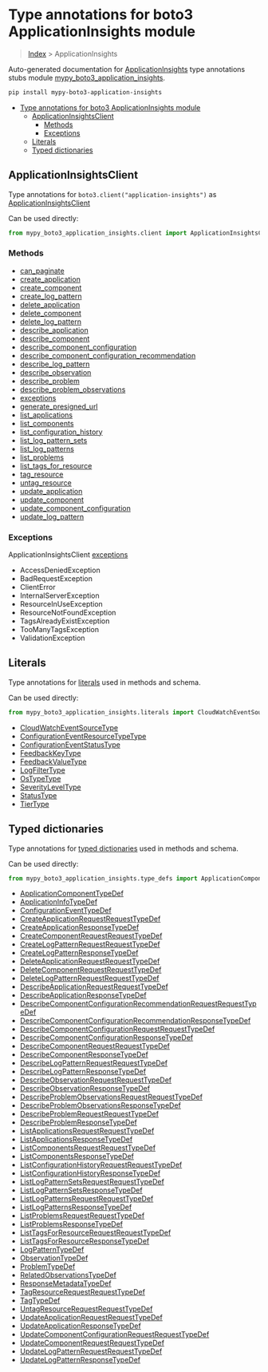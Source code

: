 # Type annotations for boto3 ApplicationInsights module

> [Index](..) > ApplicationInsights

Auto-generated documentation for
[ApplicationInsights](https://boto3.amazonaws.com/v1/documentation/api/latest/reference/services/application-insights.html#ApplicationInsights)
type annotations stubs module
[mypy_boto3_application_insights](https://pypi.org/project/mypy-boto3-application-insights/).

```bash
pip install mypy-boto3-application-insights
```

- [Type annotations for boto3 ApplicationInsights module](#type-annotations-for-boto3-applicationinsights-module)
  - [ApplicationInsightsClient](#applicationinsightsclient)
    - [Methods](#methods)
    - [Exceptions](#exceptions)
  - [Literals](#literals)
  - [Typed dictionaries](#typed-dictionaries)

## ApplicationInsightsClient

Type annotations for `boto3.client("application-insights")` as
[ApplicationInsightsClient](./client.md)

Can be used directly:

```python
from mypy_boto3_application_insights.client import ApplicationInsightsClient
```

### Methods

- [can_paginate](./client.md#can_paginate)
- [create_application](./client.md#create_application)
- [create_component](./client.md#create_component)
- [create_log_pattern](./client.md#create_log_pattern)
- [delete_application](./client.md#delete_application)
- [delete_component](./client.md#delete_component)
- [delete_log_pattern](./client.md#delete_log_pattern)
- [describe_application](./client.md#describe_application)
- [describe_component](./client.md#describe_component)
- [describe_component_configuration](./client.md#describe_component_configuration)
- [describe_component_configuration_recommendation](./client.md#describe_component_configuration_recommendation)
- [describe_log_pattern](./client.md#describe_log_pattern)
- [describe_observation](./client.md#describe_observation)
- [describe_problem](./client.md#describe_problem)
- [describe_problem_observations](./client.md#describe_problem_observations)
- [exceptions](./client.md#exceptions)
- [generate_presigned_url](./client.md#generate_presigned_url)
- [list_applications](./client.md#list_applications)
- [list_components](./client.md#list_components)
- [list_configuration_history](./client.md#list_configuration_history)
- [list_log_pattern_sets](./client.md#list_log_pattern_sets)
- [list_log_patterns](./client.md#list_log_patterns)
- [list_problems](./client.md#list_problems)
- [list_tags_for_resource](./client.md#list_tags_for_resource)
- [tag_resource](./client.md#tag_resource)
- [untag_resource](./client.md#untag_resource)
- [update_application](./client.md#update_application)
- [update_component](./client.md#update_component)
- [update_component_configuration](./client.md#update_component_configuration)
- [update_log_pattern](./client.md#update_log_pattern)

### Exceptions

ApplicationInsightsClient [exceptions](./client.md#exceptions)

- AccessDeniedException
- BadRequestException
- ClientError
- InternalServerException
- ResourceInUseException
- ResourceNotFoundException
- TagsAlreadyExistException
- TooManyTagsException
- ValidationException

## Literals

Type annotations for [literals](./literals.md) used in methods and schema.

Can be used directly:

```python
from mypy_boto3_application_insights.literals import CloudWatchEventSourceType, ...
```

- [CloudWatchEventSourceType](./literals.md#cloudwatcheventsourcetype)
- [ConfigurationEventResourceTypeType](./literals.md#configurationeventresourcetypetype)
- [ConfigurationEventStatusType](./literals.md#configurationeventstatustype)
- [FeedbackKeyType](./literals.md#feedbackkeytype)
- [FeedbackValueType](./literals.md#feedbackvaluetype)
- [LogFilterType](./literals.md#logfiltertype)
- [OsTypeType](./literals.md#ostypetype)
- [SeverityLevelType](./literals.md#severityleveltype)
- [StatusType](./literals.md#statustype)
- [TierType](./literals.md#tiertype)

## Typed dictionaries

Type annotations for [typed dictionaries](./type_defs.md) used in methods and
schema.

Can be used directly:

```python
from mypy_boto3_application_insights.type_defs import ApplicationComponentTypeDef, ...
```

- [ApplicationComponentTypeDef](./type_defs.md#applicationcomponenttypedef)
- [ApplicationInfoTypeDef](./type_defs.md#applicationinfotypedef)
- [ConfigurationEventTypeDef](./type_defs.md#configurationeventtypedef)
- [CreateApplicationRequestRequestTypeDef](./type_defs.md#createapplicationrequestrequesttypedef)
- [CreateApplicationResponseTypeDef](./type_defs.md#createapplicationresponsetypedef)
- [CreateComponentRequestRequestTypeDef](./type_defs.md#createcomponentrequestrequesttypedef)
- [CreateLogPatternRequestRequestTypeDef](./type_defs.md#createlogpatternrequestrequesttypedef)
- [CreateLogPatternResponseTypeDef](./type_defs.md#createlogpatternresponsetypedef)
- [DeleteApplicationRequestRequestTypeDef](./type_defs.md#deleteapplicationrequestrequesttypedef)
- [DeleteComponentRequestRequestTypeDef](./type_defs.md#deletecomponentrequestrequesttypedef)
- [DeleteLogPatternRequestRequestTypeDef](./type_defs.md#deletelogpatternrequestrequesttypedef)
- [DescribeApplicationRequestRequestTypeDef](./type_defs.md#describeapplicationrequestrequesttypedef)
- [DescribeApplicationResponseTypeDef](./type_defs.md#describeapplicationresponsetypedef)
- [DescribeComponentConfigurationRecommendationRequestRequestTypeDef](./type_defs.md#describecomponentconfigurationrecommendationrequestrequesttypedef)
- [DescribeComponentConfigurationRecommendationResponseTypeDef](./type_defs.md#describecomponentconfigurationrecommendationresponsetypedef)
- [DescribeComponentConfigurationRequestRequestTypeDef](./type_defs.md#describecomponentconfigurationrequestrequesttypedef)
- [DescribeComponentConfigurationResponseTypeDef](./type_defs.md#describecomponentconfigurationresponsetypedef)
- [DescribeComponentRequestRequestTypeDef](./type_defs.md#describecomponentrequestrequesttypedef)
- [DescribeComponentResponseTypeDef](./type_defs.md#describecomponentresponsetypedef)
- [DescribeLogPatternRequestRequestTypeDef](./type_defs.md#describelogpatternrequestrequesttypedef)
- [DescribeLogPatternResponseTypeDef](./type_defs.md#describelogpatternresponsetypedef)
- [DescribeObservationRequestRequestTypeDef](./type_defs.md#describeobservationrequestrequesttypedef)
- [DescribeObservationResponseTypeDef](./type_defs.md#describeobservationresponsetypedef)
- [DescribeProblemObservationsRequestRequestTypeDef](./type_defs.md#describeproblemobservationsrequestrequesttypedef)
- [DescribeProblemObservationsResponseTypeDef](./type_defs.md#describeproblemobservationsresponsetypedef)
- [DescribeProblemRequestRequestTypeDef](./type_defs.md#describeproblemrequestrequesttypedef)
- [DescribeProblemResponseTypeDef](./type_defs.md#describeproblemresponsetypedef)
- [ListApplicationsRequestRequestTypeDef](./type_defs.md#listapplicationsrequestrequesttypedef)
- [ListApplicationsResponseTypeDef](./type_defs.md#listapplicationsresponsetypedef)
- [ListComponentsRequestRequestTypeDef](./type_defs.md#listcomponentsrequestrequesttypedef)
- [ListComponentsResponseTypeDef](./type_defs.md#listcomponentsresponsetypedef)
- [ListConfigurationHistoryRequestRequestTypeDef](./type_defs.md#listconfigurationhistoryrequestrequesttypedef)
- [ListConfigurationHistoryResponseTypeDef](./type_defs.md#listconfigurationhistoryresponsetypedef)
- [ListLogPatternSetsRequestRequestTypeDef](./type_defs.md#listlogpatternsetsrequestrequesttypedef)
- [ListLogPatternSetsResponseTypeDef](./type_defs.md#listlogpatternsetsresponsetypedef)
- [ListLogPatternsRequestRequestTypeDef](./type_defs.md#listlogpatternsrequestrequesttypedef)
- [ListLogPatternsResponseTypeDef](./type_defs.md#listlogpatternsresponsetypedef)
- [ListProblemsRequestRequestTypeDef](./type_defs.md#listproblemsrequestrequesttypedef)
- [ListProblemsResponseTypeDef](./type_defs.md#listproblemsresponsetypedef)
- [ListTagsForResourceRequestRequestTypeDef](./type_defs.md#listtagsforresourcerequestrequesttypedef)
- [ListTagsForResourceResponseTypeDef](./type_defs.md#listtagsforresourceresponsetypedef)
- [LogPatternTypeDef](./type_defs.md#logpatterntypedef)
- [ObservationTypeDef](./type_defs.md#observationtypedef)
- [ProblemTypeDef](./type_defs.md#problemtypedef)
- [RelatedObservationsTypeDef](./type_defs.md#relatedobservationstypedef)
- [ResponseMetadataTypeDef](./type_defs.md#responsemetadatatypedef)
- [TagResourceRequestRequestTypeDef](./type_defs.md#tagresourcerequestrequesttypedef)
- [TagTypeDef](./type_defs.md#tagtypedef)
- [UntagResourceRequestRequestTypeDef](./type_defs.md#untagresourcerequestrequesttypedef)
- [UpdateApplicationRequestRequestTypeDef](./type_defs.md#updateapplicationrequestrequesttypedef)
- [UpdateApplicationResponseTypeDef](./type_defs.md#updateapplicationresponsetypedef)
- [UpdateComponentConfigurationRequestRequestTypeDef](./type_defs.md#updatecomponentconfigurationrequestrequesttypedef)
- [UpdateComponentRequestRequestTypeDef](./type_defs.md#updatecomponentrequestrequesttypedef)
- [UpdateLogPatternRequestRequestTypeDef](./type_defs.md#updatelogpatternrequestrequesttypedef)
- [UpdateLogPatternResponseTypeDef](./type_defs.md#updatelogpatternresponsetypedef)
